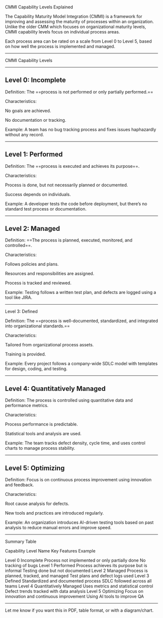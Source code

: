 CMMI Capability Levels Explained

The Capability Maturity Model Integration (CMMI) is a framework for improving and assessing the maturity of processes within an organization. Unlike the older CMM which focuses on organizational maturity levels, CMMI capability levels focus on individual process areas.

Each process area can be rated on a scale from Level 0 to Level 5, based on how well the process is implemented and managed.


---

CMMI Capability Levels


---

## Level 0: Incomplete

Definition: The ==process is not performed or only partially performed.==

Characteristics:

No goals are achieved.

No documentation or tracking.


Example: A team has no bug tracking process and fixes issues haphazardly without any record.



---

## Level 1: Performed

Definition: The ==process is executed and achieves its purpose==.

Characteristics:

Process is done, but not necessarily planned or documented.

Success depends on individuals.


Example: A developer tests the code before deployment, but there’s no standard test process or documentation.



---

## Level 2: Managed

Definition: ==The process is planned, executed, monitored, and controlled==.

Characteristics:

Follows policies and plans.

Resources and responsibilities are assigned.

Process is tracked and reviewed.


Example: Testing follows a written test plan, and defects are logged using a tool like JIRA.



---

Level 3: Defined

Definition: The ==process is well-documented, standardized, and integrated into organizational standards.==

Characteristics:

Tailored from organizational process assets.

Training is provided.


Example: Every project follows a company-wide SDLC model with templates for design, coding, and testing.



---

## Level 4: Quantitatively Managed

Definition: The process is controlled using quantitative data and performance metrics.

Characteristics:

Process performance is predictable.

Statistical tools and analysis are used.


Example: The team tracks defect density, cycle time, and uses control charts to manage process stability.



---

## Level 5: Optimizing

Definition: Focus is on continuous process improvement using innovation and feedback.

Characteristics:

Root cause analysis for defects.

New tools and practices are introduced regularly.


Example: An organization introduces AI-driven testing tools based on past analysis to reduce manual errors and improve speed.



---

Summary Table

Capability Level	Name	Key Features	Example

Level 0	Incomplete	Process not implemented or only partially done	No tracking of bugs
Level 1	Performed	Process achieves its purpose but is informal	Testing done but not documented
Level 2	Managed	Process is planned, tracked, and managed	Test plans and defect logs used
Level 3	Defined	Standardized and documented process	SDLC followed across all teams
Level 4	Quantitatively Managed	Uses metrics and statistical control	Defect trends tracked with data analysis
Level 5	Optimizing	Focus on innovation and continuous improvement	Using AI tools to improve QA



---

Let me know if you want this in PDF, table format, or with a diagram/chart.
